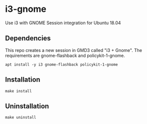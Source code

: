 # i3-gnome
Use i3 with GNOME Session integration for Ubuntu 18.04

## Dependencies
This repo creates a new session in GMD3 called "i3 + Gnome". The requirements are gnome-flashback and policykit-1-gnome.

```
apt install -y i3 gnome-flashback policykit-1-gnome
```

## Installation

```
make install
```

## Uninstallation

```
make uninstall
```

